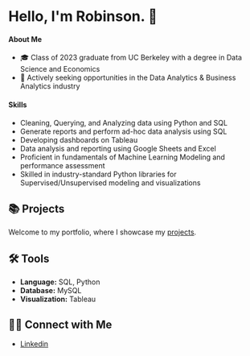 # Hello, I'm Robinson. 👋

#### About Me
- 🎓 Class of 2023 graduate from UC Berkeley with a degree in Data Science and Economics
- 💼 Actively seeking opportunities in the Data Analytics & Business Analytics industry
 
#### Skills
- Cleaning, Querying, and Analyzing data using Python and SQL
- Generate reports and perform ad-hoc data analysis using SQL
- Developing dashboards on Tableau
- Data analysis and reporting using Google Sheets and Excel
- Proficient in fundamentals of Machine Learning Modeling and performance assessment
- Skilled in industry-standard Python libraries for Supervised/Unsupervised modeling and visualizations

## 📚 Projects

Welcome to my portfolio, where I showcase my [projects](https://github.com/RobinsonKao/Portfolio).

## 🛠️ Tools

- **Language:** SQL, Python
- **Database:** MySQL
- **Visualization:** Tableau

## 👋🏻 Connect with Me

- [Linkedin](https://www.linkedin.com/in/Robinson-Kao)

